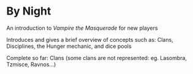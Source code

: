 # By Night

An introduction to _Vampire the Masquerade_ for new players

Introduces and gives a brief overview of concepts such as: Clans, Disciplines, the Hunger mechanic, and dice pools

Complete so far: Clans (some clans are not represented: eg. Lasombra, Tzmisce, Ravnos...)

